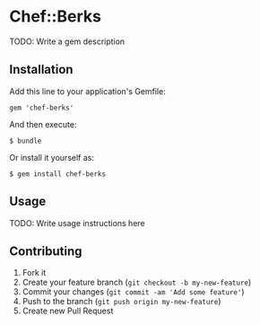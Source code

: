 # Chef::Berks

TODO: Write a gem description

## Installation

Add this line to your application's Gemfile:

    gem 'chef-berks'

And then execute:

    $ bundle

Or install it yourself as:

    $ gem install chef-berks

## Usage

TODO: Write usage instructions here

## Contributing

1. Fork it
2. Create your feature branch (`git checkout -b my-new-feature`)
3. Commit your changes (`git commit -am 'Add some feature'`)
4. Push to the branch (`git push origin my-new-feature`)
5. Create new Pull Request

